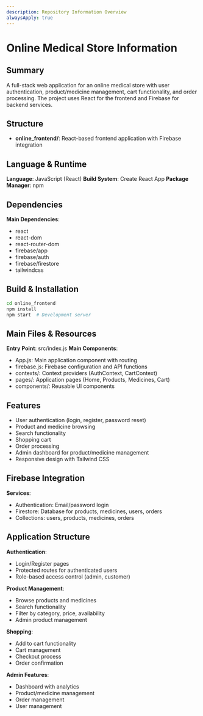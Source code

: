 ```yaml
---
description: Repository Information Overview
alwaysApply: true
---
```


# Online Medical Store Information

## Summary
A full-stack web application for an online medical store with user authentication, product/medicine management, cart functionality, and order processing. The project uses React for the frontend and Firebase for backend services.

## Structure
- **online_frontend/**: React-based frontend application with Firebase integration

## Language & Runtime
**Language**: JavaScript (React)
**Build System**: Create React App
**Package Manager**: npm

## Dependencies
**Main Dependencies**:
- react
- react-dom
- react-router-dom
- firebase/app
- firebase/auth
- firebase/firestore
- tailwindcss

## Build & Installation
```bash
cd online_frontend
npm install
npm start  # Development server
```

## Main Files & Resources
**Entry Point**: src/index.js
**Main Components**:
- App.js: Main application component with routing
- firebase.js: Firebase configuration and API functions
- contexts/: Context providers (AuthContext, CartContext)
- pages/: Application pages (Home, Products, Medicines, Cart)
- components/: Reusable UI components

## Features
- User authentication (login, register, password reset)
- Product and medicine browsing
- Search functionality
- Shopping cart
- Order processing
- Admin dashboard for product/medicine management
- Responsive design with Tailwind CSS

## Firebase Integration
**Services**:
- Authentication: Email/password login
- Firestore: Database for products, medicines, users, orders
- Collections: users, products, medicines, orders

## Application Structure
**Authentication**:
- Login/Register pages
- Protected routes for authenticated users
- Role-based access control (admin, customer)

**Product Management**:
- Browse products and medicines
- Search functionality
- Filter by category, price, availability
- Admin product management

**Shopping**:
- Add to cart functionality
- Cart management
- Checkout process
- Order confirmation

**Admin Features**:
- Dashboard with analytics
- Product/medicine management
- Order management
- User management